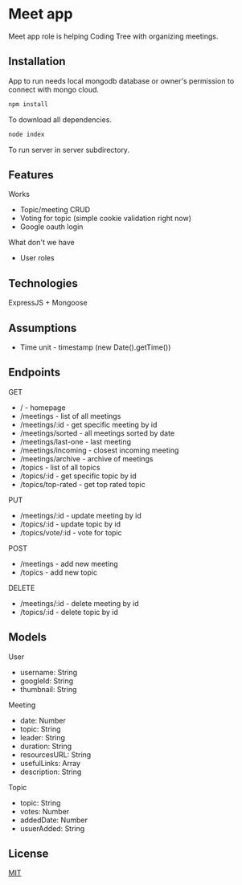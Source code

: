 # Meet app

Meet app role is helping Coding Tree with organizing meetings.

## Installation

App to run needs local mongodb database or owner's permission to connect with mongo cloud.

```bash
npm install
```

To download all dependencies.

```bash
node index
```

To run server in server subdirectory.

## Features

Works

- Topic/meeting CRUD
- Voting for topic (simple cookie validation right now)
- Google oauth login

What don't we have

- User roles

## Technologies

ExpressJS + Mongoose

## Assumptions

- Time unit - timestamp (new Date().getTime())

## Endpoints

GET

- / - homepage
- /meetings - list of all meetings
- /meetings/:id - get specific meeting by id
- /meetings/sorted - all meetings sorted by date
- /meetings/last-one - last meeting
- /meetings/incoming - closest incoming meeting
- /meetings/archive - archive of meetings
- /topics - list of all topics
- /topics/:id - get specific topic by id
- /topics/top-rated - get top rated topic

PUT

- /meetings/:id - update meeting by id
- /topics/:id - update topic by id
- /topics/vote/:id - vote for topic

POST

- /meetings - add new meeting
- /topics - add new topic

DELETE

- /meetings/:id - delete meeting by id
- /topics/:id - delete topic by id

## Models

User

- username: String
- googleId: String
- thumbnail: String

Meeting

- date: Number
- topic: String
- leader: String
- duration: String
- resourcesURL: String
- usefulLinks: Array
- description: String

Topic

- topic: String
- votes: Number
- addedDate: Number
- usuerAdded: String

## License

[MIT](https://choosealicense.com/licenses/mit/)
